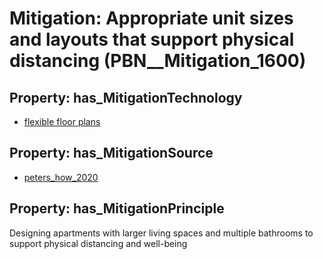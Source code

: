 # Mitigation: __Appropriate unit sizes and layouts that support physical distancing__ (PBN__Mitigation_1600)

## Property: has_MitigationTechnology

* [flexible floor plans](../Technology/PBN__Technology_3941)

## Property: has_MitigationSource

* [peters_how_2020](../Article/PBN__Article_279)

## Property: has_MitigationPrinciple

Designing apartments with larger living spaces and multiple bathrooms to support physical distancing and well-being

